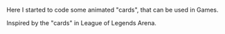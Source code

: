 Here I started to code some animated "cards", that can be used in Games.

Inspired by the "cards" in League of Legends Arena.
